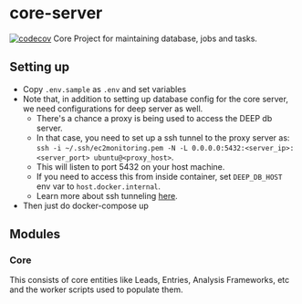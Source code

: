# core-server
[![codecov](https://codecov.io/gh/the-deep-nlp/core-server/branch/main/graph/badge.svg?token=1RD8R54GKF)](https://codecov.io/gh/the-deep-nlp/core-server)
Core Project for maintaining database, jobs and tasks.


## Setting up
- Copy `.env.sample` as `.env` and set variables
- Note that, in addition to setting up database config for the core server, we
  need configurations for deep server as well.
    - There's a chance a proxy is being used to access the DEEP db server.
    - In that case, you need to set up a ssh tunnel to the proxy server as:
       `ssh -i ~/.ssh/ec2monitoring.pem -N -L 0.0.0.0:5432:<server_ip>:<server_port> ubuntu@<proxy_host>`.
    - This will listen to port 5432 on your host machine.
    - If you need to access this from inside container, set `DEEP_DB_HOST` env var to `host.docker.internal`.
    - Learn more about ssh tunneling [here](https://linuxhint.com/setup-ssh-tunneling-linux/).
- Then just do docker-compose up


## Modules

### Core
This consists of core entities like Leads, Entries, Analysis Frameworks, etc and the worker scripts used to populate them.
